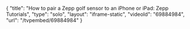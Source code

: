 {
    "title": "How to pair a Zepp golf sensor to an iPhone or iPad: Zepp Tutorials",
    "type": "solo",
    "layout": "iframe-static",
    "videoId": "69884984",
    "url": "\/tvpembed\/69884984"
}